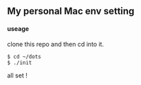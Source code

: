 ## My personal Mac env setting

#### useage

clone this repo and then cd into it.

```
$ cd ~/dots
$ ./init
```

all set !
